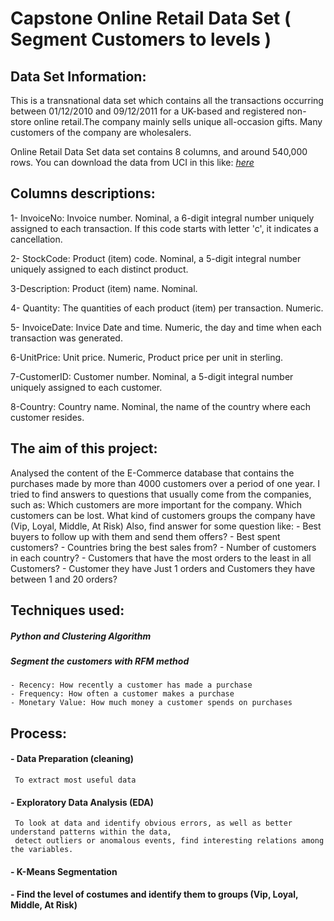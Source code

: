 # Capstone Online Retail Data Set ( Segment Customers to levels )

## Data Set Information:

This is a transnational data set which contains all the transactions occurring between 01/12/2010 and 09/12/2011 for a UK-based and registered non-store online retail.The company mainly sells unique all-occasion gifts. Many customers of the company are wholesalers.

Online Retail Data Set data set contains 8 columns, and around 540,000 rows.
You can download the data from UCI in this like: [_here_](https://archive.ics.uci.edu/ml/datasets/online+retail)


## Columns descriptions:

1- InvoiceNo: Invoice number. Nominal, a 6-digit integral number uniquely assigned to each transaction. If this code starts with letter 'c', it indicates a cancellation.

2- StockCode: Product (item) code. Nominal, a 5-digit integral number uniquely assigned to each distinct product.

3-Description: Product (item) name. Nominal.

4- Quantity: The quantities of each product (item) per transaction. Numeric.

5- InvoiceDate: Invice Date and time. Numeric, the day and time when each transaction was generated.

6-UnitPrice: Unit price. Numeric, Product price per unit in sterling.

7-CustomerID: Customer number. Nominal, a 5-digit integral number 
uniquely assigned to each customer.

8-Country: Country name. Nominal, the name of the country where each customer resides.


## The aim of this project:

Analysed the content of the E-Commerce database that contains the purchases made by more than 4000 customers over a period of one year. 
I tried to find answers to questions that usually come from the companies, such as:
Which customers are more important for the company.
Which customers can be lost.
What kind of customers groups the company have (Vip, Loyal, Middle, At Risk)
Also, find answer for some question like:
    - Best buyers to  follow up with them and send them offers?
    - Best spent customers?
    - Countries bring the best sales from?
    - Number of customers in each country?
    - Customers that have the most orders to the least in all Customers?
    - Customer they have Just 1 orders and Customers they have between 1 and 20 orders?


## Techniques used: 
##### Python and Clustering Algorithm
##### Segment the customers with RFM method
    - Recency: How recently a customer has made a purchase
    - Frequency: How often a customer makes a purchase
    - Monetary Value: How much money a customer spends on purchases

## Process: 
#### - Data Preparation (cleaning)
     To extract most useful data
#### - Exploratory Data Analysis (EDA)
     To look at data and identify obvious errors, as well as better understand patterns within the data,
     detect outliers or anomalous events, find interesting relations among the variables.
#### - K-Means Segmentation
#### - Find the level of costumes and identify them to groups (Vip, Loyal, Middle, At Risk)

